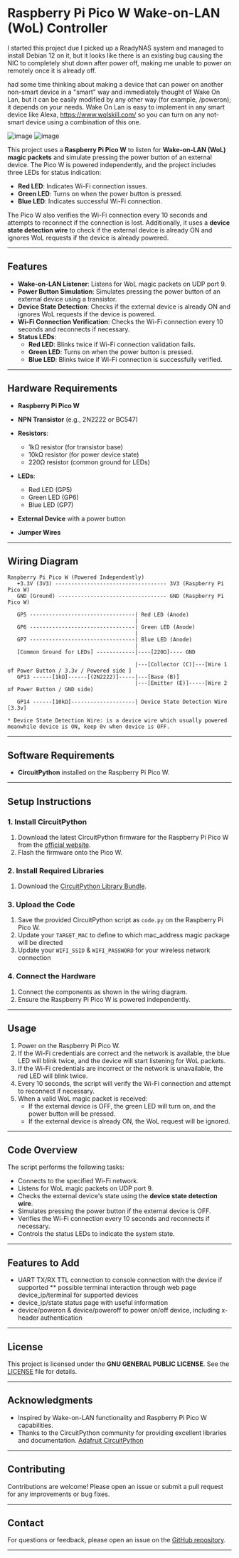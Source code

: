 # Raspberry Pi Pico W Wake-on-LAN (WoL) Controller

I started this project due I picked up a ReadyNAS system and managed to install Debian 12 on it, but it looks like there is an existing bug causing the NIC to completely shut down after power off, making me unable to power on remotely once it is already off.

had some time thinking about making a device that can power on another non-smart device in a "smart" way and immediately thought of Wake On Lan, but it can be easily modified by any other way (for example, <ip>/poweron); it depends on your needs. Wake On Lan is easy to implement in any smart device like Alexa, https://www.wolskill.com/ so you can turn on any not-smart device using a combination of this one.

![image](https://github.com/user-attachments/assets/a11c19eb-2fe2-43be-bb2b-4bba3a75905b)
![image](https://github.com/user-attachments/assets/79c3de8e-bb15-4e1f-923c-83ee1974432c)



This project uses a **Raspberry Pi Pico W** to listen for **Wake-on-LAN (WoL) magic packets** and simulate pressing the power button of an external device. The Pico W is powered independently, and the project includes three LEDs for status indication:
- **Red LED**: Indicates Wi-Fi connection issues.
- **Green LED**: Turns on when the power button is pressed.
- **Blue LED**: Indicates successful Wi-Fi connection.

The Pico W also verifies the Wi-Fi connection every 10 seconds and attempts to reconnect if the connection is lost. Additionally, it uses a **device state detection wire** to check if the external device is already ON and ignores WoL requests if the device is already powered.

---

## Features
- **Wake-on-LAN Listener**: Listens for WoL magic packets on UDP port 9.
- **Power Button Simulation**: Simulates pressing the power button of an external device using a transistor.
- **Device State Detection**: Checks if the external device is already ON and ignores WoL requests if the device is powered.
- **Wi-Fi Connection Verification**: Checks the Wi-Fi connection every 10 seconds and reconnects if necessary.
- **Status LEDs**:
  - **Red LED**: Blinks twice if Wi-Fi connection validation fails.
  - **Green LED**: Turns on when the power button is pressed.
  - **Blue LED**: Blinks twice if Wi-Fi connection is successfully verified.

---

## Hardware Requirements
- **Raspberry Pi Pico W**
- **NPN Transistor** (e.g., 2N2222 or BC547)
- **Resistors**:
  - 1kΩ resistor (for transistor base)
  - 10kΩ resistor (for power device state)
  - 220Ω resistor (common ground for LEDs)

- **LEDs**:
  - Red LED (GP5)
  - Green LED (GP6)
  - Blue LED (GP7)
- **External Device** with a power button
- **Jumper Wires**

---

## Wiring Diagram
```
Raspberry Pi Pico W (Powered Independently)
   +3.3V (3V3) ----------------------------------- 3V3 (Raspberry Pi Pico W)
   GND (Ground) ---------------------------------- GND (Raspberry Pi Pico W)

   GP5 ---------------------------------| Red LED (Anode)
                                        |
   GP6 ---------------------------------| Green LED (Anode)
                                        |
   GP7 ---------------------------------| Blue LED (Anode)
                                        |
   [Common Ground for LEDs] ------------|----[220Ω]---- GND

                                        |---[Collector (C)]---[Wire 1 of Power Button / 3.3v / Powered side ]
   GP13 ------[1kΩ]------[(2N2222)]-----|---[Base (B)]
                                        |---[Emitter (E)]-----[Wire 2 of Power Button / GND side)

   GP14 ------[10kΩ]--------------------| Device State Detection Wire [3.3v]

* Device State Detection Wire: is a device wire which usually powered meanwhile device is ON, keep 0v when device is OFF.
```
---

## Software Requirements
- **CircuitPython** installed on the Raspberry Pi Pico W.

---

## Setup Instructions

### 1. Install CircuitPython
1. Download the latest CircuitPython firmware for the Raspberry Pi Pico W from the [official website](https://circuitpython.org/board/raspberry_pi_pico_w/).
2. Flash the firmware onto the Pico W.

### 2. Install Required Libraries
1. Download the [CircuitPython Library Bundle](https://circuitpython.org/libraries).

### 3. Upload the Code
1. Save the provided CircuitPython script as `code.py` on the Raspberry Pi Pico W.
2. Update your `TARGET_MAC` to define to which mac_address magic package will be directed
3. Update your `WIFI_SSID` & `WIFI_PASSWORD` for your wireless network connection

### 4. Connect the Hardware
1. Connect the components as shown in the wiring diagram.
2. Ensure the Raspberry Pi Pico W is powered independently.

---

## Usage
1. Power on the Raspberry Pi Pico W.
2. If the Wi-Fi credentials are correct and the network is available, the blue LED will blink twice, and the device will start listening for WoL packets.
3. If the Wi-Fi credentials are incorrect or the network is unavailable, the red LED will blink twice.
4. Every 10 seconds, the script will verify the Wi-Fi connection and attempt to reconnect if necessary.
5. When a valid WoL magic packet is received:
   - If the external device is OFF, the green LED will turn on, and the power button will be pressed.
   - If the external device is already ON, the WoL request will be ignored.

---

## Code Overview
The script performs the following tasks:
- Connects to the specified Wi-Fi network.
- Listens for WoL magic packets on UDP port 9.
- Checks the external device's state using the **device state detection wire**.
- Simulates pressing the power button if the external device is OFF.
- Verifies the Wi-Fi connection every 10 seconds and reconnects if necessary.
- Controls the status LEDs to indicate the system state.

---

## Features to Add
* UART TX/RX TTL connection to console connection with the device if supported
** possible terminal interaction through web page device_ip/terminal for supported devices
* device_ip/state status page with useful information
* device/poweron & device/poweroff to power on/off device, including x-header authentication

---

## License
This project is licensed under the **GNU GENERAL PUBLIC LICENSE**. See the [LICENSE](LICENSE) file for details.

---

## Acknowledgments
- Inspired by Wake-on-LAN functionality and Raspberry Pi Pico W capabilities.
- Thanks to the CircuitPython community for providing excellent libraries and documentation. [Adafruit CircuitPython](https://circuitpython.org/)
---

## Contributing
Contributions are welcome! Please open an issue or submit a pull request for any improvements or bug fixes.

---

## **Contact**
For questions or feedback, please open an issue on the [GitHub repository](https://github.com/geekinsanemx/wakeonlan-for-any-device).

---

